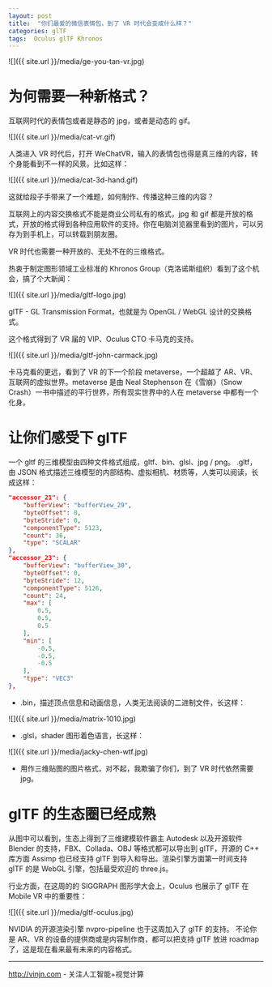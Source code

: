 ```yaml
---
layout: post
title:  "你们最爱的微信表情包，到了 VR 时代会变成什么样？"
categories: glTF
tags:  Oculus glTF Khronos
---
```


![]({{ site.url }}/media/ge-you-tan-vr.jpg)

为何需要一种新格式？
=
互联网时代的表情包或者是静态的 jpg，或者是动态的 gif。

![]({{ site.url }}/media/cat-vr.gif)

人类进入 VR 时代后，打开 WeChatVR，输入的表情包也得是真三维的内容，转个身能看到不一样的风景。比如这样：

![]({{ site.url }}/media/cat-3d-hand.gif)




这就给段子手带来了一个难题，如何制作、传播这种三维的内容？

互联网上的内容交换格式不能是商业公司私有的格式，jpg 和 gif 都是开放的格式，开放的格式得到各种应用软件的支持。你在电脑浏览器里看到的图片，可以另存为到手机上，可以转载到朋友圈。

VR 时代也需要一种开放的、无处不在的三维格式。

热衷于制定图形领域工业标准的 Khronos Group（克洛诺斯组织）看到了这个机会，搞了个大新闻：

![]({{ site.url }}/media/gltf-logo.jpg)

glTF - GL Transmission Format，也就是为 OpenGL / WebGL 设计的交换格式。

这个格式得到了 VR 届的 VIP、Oculus CTO 卡马克的支持。

![]({{ site.url }}/media/gltf-john-carmack.jpg)

卡马克看的更远，看到了 VR 的下一个阶段 metaverse，一个超越了 AR、VR、互联网的虚拟世界。metaverse 是由 Neal Stephenson 在《雪崩》（Snow Crash）一书中描述的平行世界，所有现实世界中的人在 metaverse 中都有一个化身。

让你们感受下 glTF
=

一个 gltf 的三维模型由四种文件格式组成，gltf、bin、glsl、jpg / png。
.gltf，由 JSON 格式描述三维模型的内部结构、虚拟相机、材质等，人类可以阅读，长成这样：

```json
"accessor_21": {
    "bufferView": "bufferView_29",
    "byteOffset": 0,
    "byteStride": 0,
    "componentType": 5123,
    "count": 36,
    "type": "SCALAR"
},
"accessor_23": {
    "bufferView": "bufferView_30",
    "byteOffset": 0,
    "byteStride": 12,
    "componentType": 5126,
    "count": 24,
    "max": [
        0.5,
        0.5,
        0.5
    ],
    "min": [
        -0.5,
        -0.5,
        -0.5
    ],
    "type": "VEC3"
},
```

- .bin，描述顶点信息和动画信息，人类无法阅读的二进制文件，长这样：

![]({{ site.url }}/media/matrix-1010.jpg)

- .glsl，shader 图形着色语言，长这样：

![]({{ site.url }}/media/jacky-chen-wtf.jpg)

- 用作三维贴图的图片格式，对不起，我欺骗了你们，到了 VR 时代依然需要 jpg。

glTF 的生态圈已经成熟
=

从图中可以看到，生态上得到了三维建模软件霸主 Autodesk 以及开源软件 Blender 的支持，FBX、Collada、OBJ 等格式都可以导出到 glTF，开源的 C++ 库方面 Assimp 也已经支持 glTF 到导入和导出。渲染引擎方面第一时间支持 glTF 的是 WebGL 引擎，包括最受欢迎的 three.js。

行业方面，在这周的的 SIGGRAPH 图形学大会上，Oculus 也展示了 glTF 在 Mobile VR 中的重要性：

![]({{ site.url }}/media/gltf-oculus.jpg)

NVIDIA 的开源渲染引擎 nvpro-pipeline 也于这周加入了 glTF 的支持。
不论你是 AR、VR 的设备的提供商或是内容制作商，都可以把支持 glTF 放进 roadmap 了，这是现在看来最有未来的内容格式。

----
http://vinjn.com - 关注人工智能+视觉计算